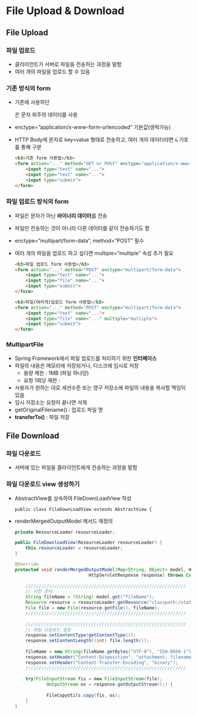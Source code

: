 # File Upload & Download

## File Upload

### 파일 업로드

- 클라이언트가 서버로 파일을 전송하는 과정을 말함
- 여러 개의 파일을 업로드 할 수 있음

### 기존 방식의 form

- 기존에 사용하던 <form>은 문자 위주의 데이터를 사용
- enctype=”application/x-www-form-urlencoded” 기본값(생략가능)
- HTTP Body에 문자로 key=value 형태로 전송하고, 여러 개의 데이터라면 `&` 기호를 통해 구분
    
    ```html
    <h3>기존 form 사용법</h3>
    <form action="..." method="GET or POST" enctype="application/x-www-form-urlencoded">
    	<input type="text" name="...">
    	<input type="text" name="...">
    	<input type="submit">
    </form>
    ```
    

### 파일 업로드 방식의 form

- 파일은 문자가 아닌 **바이너리 데이터**를 전송
- 파일만 전송하는 것이 아니라 다른 데이터를 같이 전송하기도 함
- enctype=”multipart/form-data”, method=”POST” 필수
- 여러 개의 파일을 업로드 하고 싶다면 multiple=”multiple” 속성 추가 필요
    
    ```html
    <h3>파일 업로드 form 사용법</h3>
    <form action="..." method="POST" enctype="multipart/form-data">
    	<input type="text" name="...">
    	<input type="file" name="...">
    	<input type="submit">
    </form>
    
    <h3>파일(여러개)업로드 form 사용법</h3>
    <form action="..." method="POST" enctype="multipart/form-data">
    	<input type="text" name="...">
    	<input type="file" name="..." multiple="multiple">
    	<input type="submit">
    </form>
    ```
    

### MultipartFile

- Spring Framework에서 파일 업로드를 처리하기 위한 **인터페이스**
- 파일의 내용은 메모리에 저장되거나, 디스크에 임시로 저장
    - 용량 제한 : 1MB (파일 하나당)
    - 요청 1회당 제한 :
- 사용자가 원하는 대로 세션수준 또는 영구 저장소에 파일의 내용을 복사할 책임이 있음
- 임시 저장소는 요청이 끝나면 삭제
- getOriginalFilename() : 업로드 파일 명
- **transferTo()** : 파일 저장

## File Download

### 파일 다운로드

- 서버에 있는 파일을 클라이언트에게 전송하는 과정을 말함

### 파일 다운로드 view 생성하기

- AbstractView를 상속하여 FileDownLoadView 작성
    
    `public class FileDownLoadView extends AbstractView {`
    
- renderMergedOutputModel 메서드 재정의
    
    ```java
    private ResourceLoader resourceLoader;
    
    public FileDownloadView(ResourceLoader resourceLoader) {
    	this.resourceLoader = resourceLoader;
    }
    
    @Override
    protected void renderMergedOutputModel(Map<String, Object> model, HttpServletRequest request,
    							HttpServletResponse response) throws Exception {
    							
    	/////////////////////////////////////////////////////////////
    	// 사전 준비
    	String fileName = (String) model.get("fileName");
    	Resource resource = resourceLoader.getResource("classpath:/static/img");
    	File file = new File(resource.getFile(), fileName);
    	/////////////////////////////////////////////////////////////
    	
    	/////////////////////////////////////////////////////////////
    	// 파일 다운로드 설정
    	response.setContentType(getContentType());
    	response.setContentLength((int) file.length());
    	
    	fileName = new String(fileName.getBytes("UTF-8"), "ISO-8859-1"); // 한글 방식을 안전하게 처리할 수 있게 해줌
    	response.setHeader("Content-Disposition", "attachment; filename=\"" + fileName + "\";");
    	response.setHeader("Content-Transfer-Encoding", "binary");
    	/////////////////////////////////////////////////////////////
    	
    	try(FileInputStream fis = new FileInputStream(file); 
    			OutputStream os = response.getOutputStream();) {
    			
    			FileCopyUtils.copy(fis, os);
    	}
    }
    ```
